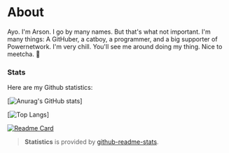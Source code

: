 <!--
**arsondog/arsondog** is a ✨ _special_ ✨ repository because its `README.md` (this file) appears on your GitHub profile.

Here are some ideas to get you started:

- 🔭 I’m currently working on ...
- 🌱 I’m currently learning ...
- 👯 I’m looking to collaborate on ...
- 🤔 I’m looking for help with ...
- 💬 Ask me about ...
- 📫 How to reach me: ...
- 😄 Pronouns: ...
- ⚡ Fun fact: ...
-->
# About
Ayo. I'm Arson. 
I go by many names. But that's what not important.
I'm many things: A GitHuber, a catboy, a programmer, and a big supporter of Powernetwork. 
I'm very chill. You'll see me around doing my thing. Nice to meetcha. 🙂


### Stats
Here are my Github statistics:


[![Anurag's GitHub stats](https://github-readme-stats.vercel.app/api?username=arsondog&show_icons=true&theme=radical)]

[![Top Langs](https://github-readme-stats.vercel.app/api/top-langs/?username=arsondog&layout=compact&theme=radical)]

[![Readme Card](https://github-readme-stats.vercel.app/api/pin/?username=arsondog&repo=Ayo&theme=radical)](https://github.com/arsondog/Ayo)



> **Statistics** is provided by [github-readme-stats](https://github.com/anuraghazra/github-readme-stats).
